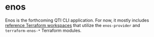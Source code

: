 # enos

Enos is the forthcoming QTI CLI application. For now, it mostly includes [reference
Terraform workspaces](/workspaces/enos-modules-dev) that utilize the `enos-provider`
and `terraform-enos-*` Terraform modules.

